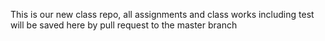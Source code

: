 This is our new class repo, all assignments and class works including test will be saved here by pull request to the master branch
